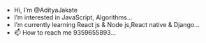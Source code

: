 -  Hi, I’m @AdityaJakate
-  I’m interested in  JavaScript, Algorithms...
-  I’m currently learning  React js & Node js,React native & Django...
- 📫 How to reach me  9359655893...

<!---
AdityaJakate/AdityaJakate is a ✨ special ✨ repository because its `README.md` (this file) appears on your GitHub profile.
You can click the Preview link to take a look at your changes.
--->
